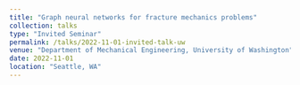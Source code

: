 ```yaml
---
title: "Graph neural networks for fracture mechanics problems"
collection: talks
type: "Invited Seminar"
permalink: /talks/2022-11-01-invited-talk-uw
venue: "Department of Mechanical Engineering, University of Washington"
date: 2022-11-01
location: "Seattle, WA"
---
```

